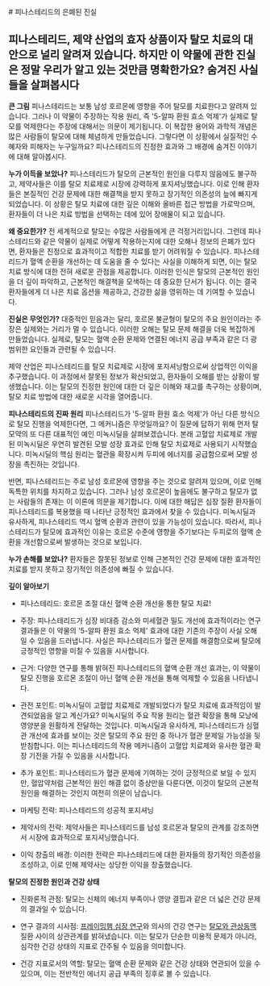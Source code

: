 
﻿# 피나스테리드의 은폐된 진실
## 피나스테리드, 제약 산업의 효자 상품이자 탈모 치료의 대안으로 널리 알려져 있습니다. 하지만 이 약물에 관한 진실은 정말 우리가 알고 있는 것만큼 명확한가요? 숨겨진 사실들을 살펴봅시다

**큰 그림**
피나스테리드는 보통 남성 호르몬에 영향을 주어 탈모를 치료한다고 알려져 있습니다. 그러나 이 약물이 주장하는 작용 원리, 즉 '5-알파 환원 효소 억제'가 실제로 탈모를 억제한다는 주장에 대해서는 의문이 제기됩니다. 이 복잡한 용어와 과학적 개념은 많은 사람들이 탈모에 대해 체념하게 만들었습니다. 그렇다면 이 상황에서 실질적인 수혜자와 피해자는 누구일까요? 피나스테리드의 진정한 효과와 그 배경에 숨겨진 이야기에 대해 알아봅시다.

**누가 이득을 보았나?**
피나스테리드가 탈모의 근본적인 원인을 다루지 않음에도 불구하고, 제약사들은 이를 탈모 치료제로 시장에 강력하게 포지셔닝했습니다. 이로 인해 환자들은 본질적인 건강 문제에 대한 해결책을 받지 못하고 장기적인 의존성의 늪에 빠지게 되었습니다. 이 상황은 탈모 치료에 대한 깊은 이해와 올바른 접근 방법을 가로막으며, 환자들이 더 나은 치료 방법을 선택하는 데에 있어 장애물이 되고 있습니다.

**왜 중요한가?**
전 세계적으로 탈모는 수많은 사람들에게 큰 걱정거리입니다. 그런데 피나스테리드와 같은 약물이 실제로 어떻게 작용하는지에 대한 오해나 정보의 은폐가 있다면, 환자들은 진정으로 효과적이고 적합한 치료를 받기 어려워질 수 있습니다. 피나스테리드가 혈액 순환을 개선하는 데 도움을 줄 수 있다는 사실을 이해하게 되면, 이는 탈모 치료 방식에 대한 전혀 새로운 관점을 제공합니다. 이러한 인식은 탈모의 근본적인 원인을 더 깊이 파악하고, 근본적인 해결책을 모색하는 데 중요한 단서가 됩니다. 이는 결국 환자들에게 더 나은 치료 옵션을 제공하고, 건강한 삶을 영위하는 데 기여할 수 있습니다.

**진실은 무엇인가?** 
대중적인 믿음과는 달리, 호르몬 불균형이 탈모의 주요 원인이라는 주장은 실제와는 거리가 멀 수 있습니다. 이러한 오해는 탈모 문제 해결을 더욱 복잡하게 만들었습니다. 실제로, 탈모는 혈액 순환 문제와 연결된 에너지 공급 부족과 같은 더 광범위한 요인들과 관련될 수 있습니다.

제약 산업은 피나스테리드를 탈모 치료제로 시장에 포지셔닝함으로써 상업적인 이익을 추구했습니다. 이 과정에서 잘못된 정보가 확산되었고, 환자들이 오해를 받는 상황이 발생했습니다. 이는 탈모의 진정한 원인에 대한 더 깊은 이해와 재고를 촉구하는 상황이며, 탈모 치료 방법에 대한 새로운 시각을 열어줍니다.

**피나스테리드의 진짜 원리**
피나스테리드가 '5-알파 환원 효소 억제'가 아닌 다른 방식으로 탈모 진행을 억제한다면, 그 메커니즘은 무엇일까요? 이 질문에 답하기 위해 먼저 탈모약의 또 다른 대표적인 예인 미녹시딜을 살펴보겠습니다. 본래 고혈압 치료제로 개발된 미녹시딜은 우연히 발견된 모발 성장 효과로 인해 탈모 치료제로 사용되기 시작했습니다. 미녹시딜의 핵심 원리는 혈관을 확장시켜 두피에 에너지를 공급함으로써 모발 성장을 촉진하는 것입니다.

반면, 피나스테리드는 주로 남성 호르몬에 영향을 주는 것으로 알려져 있으며, 이로 인해 독특한 위치를 차지하고 있습니다. 그러나 남성 호르몬이 높음에도 불구하고 탈모가 없는 사람들의 존재는 이 이론에 의문을 제기합니다. 이에 대한 해답은 심장 질환 환자들이 피나스테리드를 복용했을 때 나타난 긍정적인 효과에서 찾을 수 있습니다. 미녹시딜과 유사하게, 피나스테리드 역시 혈액 순환과 관련이 있을 가능성이 있습니다. 따라서, 피나스테리드가 탈모에 효과적인 이유는 호르몬 수준에 영향을 주기보다는 두피로의 혈액 순환을 개선함으로써 발생하는 것으로 보입니다.

**누가 손해를 보았나?**
환자들은 잘못된 정보로 인해 근본적인 건강 문제에 대한 효과적인 치료를 받지 못하고 장기적인 의존성에 빠질 수 있습니다.

**깊이 알아보기**

 - 피나스테리드: 호르몬 조절 대신 혈액 순환 개선을 통한 탈모 치료!

- 주장: 피나스테리드가 심장 비대증 감소와 미세혈관 밀도 개선에 효과적이라는 연구 결과들은 이 약물의 '5-알파 환원 효소 억제' 효과에 대한 기존의 주장이 사실 오해일 수 있음을 드러냅니다. 사실은 피나스테리드가 혈관 문제를 해결함으로써 탈모에 긍정적인 영향을 미칠 수 있음을 시사합니다.

- 근거: 다양한 연구를 통해 밝혀진 피나스테리드의 혈액 순환 개선 효과는, 이 약물이 탈모 진행을 호르몬 조절이 아닌 혈액 순환 개선을 통해 억제할 수 있음을 나타냅니다.

- 관전 포인트: 미녹시딜이 고혈압 치료제로 개발되었다가 탈모 치료에 효과적임이 발견되었음을 알고 계신가요? 미녹시딜의 주요 작용 원리는 혈관 확장을 통해 모낭에 영양분을 원활하게 전달하는 것입니다. 미녹시딜과 유사하게, 피나스테리드가 심혈관 개선에 효과를 보이는 것은 탈모의 주요 원인 중 하나가 혈관 문제일 가능성을 뒷받침합니다. 이는 피나스테리드의 작용 메커니즘이 고혈압 치료제와 유사한 혈관 확장 기전을 가질 수 있음을 시사합니다.

- 추가 포인트: 피나스테리드가 혈관 문제에 기여하는 것이 긍정적으로 보일 수 있지만, 혈압약처럼 근본적인 원인 해결 없이 증상만을 다룬다면, 이것이 탈모의 근본적 원인을 해결하는 것인지 여전히 의문이 남습니다.

- 마케팅 전략: 피나스테리드의 성공적 포지셔닝

- 제약사의 전략: 제약사들은 피나스테리드를 남성 호르몬과 탈모의 관계를 강조하면서 시장에 효과적으로 포지셔닝했습니다.

- 이익 창출의 배경: 이러한 전략은 피나스테리드에 대한 환자들의 장기적인 의존성을 조성하고, 이로 인해 제약사는 상당한 이익을 창출했습니다.

**탈모의 진정한 원인과 건강 상태**
- 진화론적 관점: 탈모는 신체의 에너지 부족이나 영양 결핍과 같은 더 넓은 건강 문제의 결과일 수 있습니다.

- 연구 결과의 시사점: [프레이밍햄 심장 연구](https://frontier-three.vercel.app/kr/m04/m0407/m040722)와 의사의 건강 연구는 [탈모와 관상동맥](https://frontier-three.vercel.app/kr/m04/m0407/m040721) 질환 사이의 상관관계를 밝혀냈습니다. 이는 탈모가 단순한 미용적 문제가 아니라, 심각한 건강 상태의 지표로 간주될 수 있음을 의미합니다.

- 건강 지표로서의 역할: 탈모는 혈액 순환 문제와 같은 건강 상태와 연관되어 있을 수 있으며, 이는 전반적인 에너지 공급 부족의 징후로 볼 수 있습니다.

<!--stackedit_data:
eyJoaXN0b3J5IjpbNzkwNTk2NTczLC01ODE3Mjg0NDldfQ==
-->